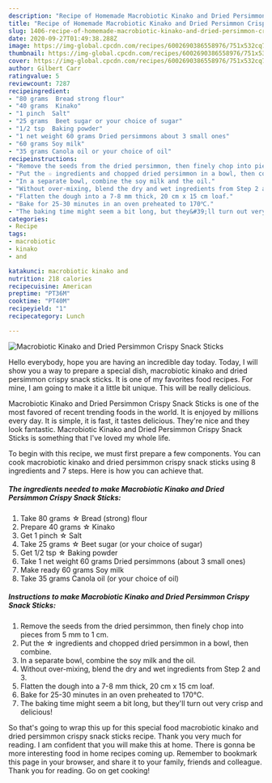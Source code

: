 ```yaml
---
description: "Recipe of Homemade Macrobiotic Kinako and Dried Persimmon Crispy Snack Sticks"
title: "Recipe of Homemade Macrobiotic Kinako and Dried Persimmon Crispy Snack Sticks"
slug: 1406-recipe-of-homemade-macrobiotic-kinako-and-dried-persimmon-crispy-snack-sticks
date: 2020-09-27T01:49:38.288Z
image: https://img-global.cpcdn.com/recipes/6002690386558976/751x532cq70/macrobiotic-kinako-and-dried-persimmon-crispy-snack-sticks-recipe-main-photo.jpg
thumbnail: https://img-global.cpcdn.com/recipes/6002690386558976/751x532cq70/macrobiotic-kinako-and-dried-persimmon-crispy-snack-sticks-recipe-main-photo.jpg
cover: https://img-global.cpcdn.com/recipes/6002690386558976/751x532cq70/macrobiotic-kinako-and-dried-persimmon-crispy-snack-sticks-recipe-main-photo.jpg
author: Gilbert Carr
ratingvalue: 5
reviewcount: 7287
recipeingredient:
- "80 grams  Bread strong flour"
- "40 grams  Kinako"
- "1 pinch  Salt"
- "25 grams  Beet sugar or your choice of sugar"
- "1/2 tsp  Baking powder"
- "1 net weight 60 grams Dried persimmons about 3 small ones"
- "60 grams Soy milk"
- "35 grams Canola oil or your choice of oil"
recipeinstructions:
- "Remove the seeds from the dried persimmon, then finely chop into pieces from 5 mm to 1 cm."
- "Put the ☆ ingredients and chopped dried persimmon in a bowl, then combine."
- "In a separate bowl, combine the soy milk and the oil."
- "Without over-mixing, blend the dry and wet ingredients from Step 2 and 3."
- "Flatten the dough into a 7-8 mm thick, 20 cm x 15 cm loaf."
- "Bake for 25-30 minutes in an oven preheated to 170℃."
- "The baking time might seem a bit long, but they&#39;ll turn out very crisp and delicious!"
categories:
- Recipe
tags:
- macrobiotic
- kinako
- and

katakunci: macrobiotic kinako and 
nutrition: 218 calories
recipecuisine: American
preptime: "PT36M"
cooktime: "PT40M"
recipeyield: "1"
recipecategory: Lunch

---
```



![Macrobiotic Kinako and Dried Persimmon Crispy Snack Sticks](https://img-global.cpcdn.com/recipes/6002690386558976/751x532cq70/macrobiotic-kinako-and-dried-persimmon-crispy-snack-sticks-recipe-main-photo.jpg)

Hello everybody, hope you are having an incredible day today. Today, I will show you a way to prepare a special dish, macrobiotic kinako and dried persimmon crispy snack sticks. It is one of my favorites food recipes. For mine, I am going to make it a little bit unique. This will be really delicious.

Macrobiotic Kinako and Dried Persimmon Crispy Snack Sticks is one of the most favored of recent trending foods in the world. It is enjoyed by millions every day. It is simple, it is fast, it tastes delicious. They're nice and they look fantastic. Macrobiotic Kinako and Dried Persimmon Crispy Snack Sticks is something that I've loved my whole life.




To begin with this recipe, we must first prepare a few components. You can cook macrobiotic kinako and dried persimmon crispy snack sticks using 8 ingredients and 7 steps. Here is how you can achieve that.

<!--inarticleads1-->

##### The ingredients needed to make Macrobiotic Kinako and Dried Persimmon Crispy Snack Sticks:

1. Take 80 grams ☆ Bread (strong) flour
1. Prepare 40 grams ☆ Kinako
1. Get 1 pinch ☆ Salt
1. Take 25 grams ☆ Beet sugar (or your choice of sugar)
1. Get 1/2 tsp ☆ Baking powder
1. Take 1 net weight 60 grams Dried persimmons (about 3 small ones)
1. Make ready 60 grams Soy milk
1. Take 35 grams Canola oil (or your choice of oil)




<!--inarticleads2-->

##### Instructions to make Macrobiotic Kinako and Dried Persimmon Crispy Snack Sticks:

1. Remove the seeds from the dried persimmon, then finely chop into pieces from 5 mm to 1 cm.
1. Put the ☆ ingredients and chopped dried persimmon in a bowl, then combine.
1. In a separate bowl, combine the soy milk and the oil.
1. Without over-mixing, blend the dry and wet ingredients from Step 2 and 3.
1. Flatten the dough into a 7-8 mm thick, 20 cm x 15 cm loaf.
1. Bake for 25-30 minutes in an oven preheated to 170℃.
1. The baking time might seem a bit long, but they&#39;ll turn out very crisp and delicious!




So that's going to wrap this up for this special food macrobiotic kinako and dried persimmon crispy snack sticks recipe. Thank you very much for reading. I am confident that you will make this at home. There is gonna be more interesting food in home recipes coming up. Remember to bookmark this page in your browser, and share it to your family, friends and colleague. Thank you for reading. Go on get cooking!
